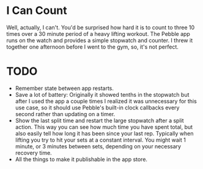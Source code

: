 # I Can Count
Well, actually, I can't. You'd be surprised how hard it is to count to three 10 times over a 30 minute period of a heavy lifting workout. The Pebble app runs on the watch and provides a simple stopwatch and counter. I threw it together one afternoon before I went to the gym, so, it's not perfect.

# TODO
 - Remember state between app restarts.
 - Save a lot of battery: Originally it showed tenths in the stopwatch but after I used the app a couple times I realized it was unnecessary for this use case, so it should use Pebble's built-in clock callbacks every second rather than updating on a timer.
 - Show the last split time and restart the large stopwatch after a split action. This way you can see how much time you have spent total, but also easily tell how long it has been since your last rep. Typically when lifting you try to hit your sets at a constant interval. You might wait 1 minute, or 3 minutes between sets, depending on your necessary recovery time.
 - All the things to make it publishable in the app store.